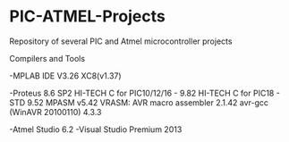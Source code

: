 # PIC-ATMEL-Projects
Repository of several PIC and Atmel microcontroller projects

Compilers and Tools

-MPLAB IDE V3.26
	XC8(v1.37)

-Proteus 8.6 SP2
	HI-TECH C for PIC10/12/16 - 9.82
	HI-TECH C for PIC18 - STD 9.52
	MPASM v5.42
	VRASM: AVR macro assembler 2.1.42
	avr-gcc (WinAVR 20100110) 4.3.3

-Atmel Studio 6.2
-Visual Studio Premium 2013
